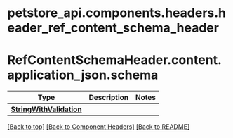 # petstore_api.components.headers.header_ref_content_schema_header

# <a id="header_ref_content_schema_headercontentapplication_jsonschema" >RefContentSchemaHeader.content.application_json.schema</a>
Type | Description  | Notes
------------- | ------------- | -------------
[**StringWithValidation**](../../components/schema/string_with_validation.StringWithValidation.md) |  | 


[[Back to top]](#top) [[Back to Component Headers]](../../../README.md#Component-Headers) [[Back to README]](../../../README.md)
